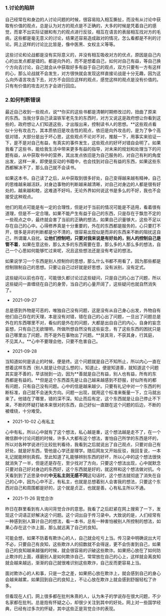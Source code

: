 ### 1.讨论的陷阱

自己经常在和身边的人讨论问题的时候，很容易陷入相互撕扯，而没有从讨论中获取有价值的观点，总是认为对方的观点是不正确的，大多的时候是凭着自己的感觉，而拿不出实际证据和有力的观点进行反驳，相互在语言的表层相互找对方的毛病，这些都是毫无意义的讨论，结果还容易造成敌对的情况，怎么看都是不利的讨论。网上这样的讨论比比皆是，像中医黑、女权主义等等。

这些讨论和论战都是没有实际意义的，并没有相互吸收对方的优点，原因是自己内心的出发点都是错的。都是向外的，而不是想着自己，如何对自己有益，等自己换个方向去讨论，自己就会从中获取好多有益于自己的观点，双方只要有一方有这样的心，那么论战就不会发生，对方很快就会发现这样直接论战是十分无趣，因为这么向外语言攻击下去，对方不会回应这样的观点，感觉这样的观点是没有价值的。只有有价值的攻击对方才会进行回应。

### 2.如何判断错误

最近自己收到一些观点，说**你买的这些书都是清朝时期修改过的，扭曲了原来的东西。当我分享自己读温铁军老先生的东西时，对方又说这是政府想让你看到这些的，政府想让人们知道这些，才出版出来，控制读书人的思想。**这些观点看似十分有攻击力，其本质依旧是攻击性的观点，依旧是向外攻击的，是为了争个高低对错，大部分是出于坏心思，这些观点不论对不对，推敲一下，用事实来验证一下，是不是对自己有益，有真实的事件发生，这些观点的好坏对错自会明了。如果我看了这些书，能给我生活中带来更多有益的指导，对未来的规划和处理当下的问题有益，从中获取书中的营养，其出发点依旧是为自己服务的，对自己有利的角度出发，这样一来，即使是反动的书籍中，也会找到对自己有益的东西，如果这些东西都解决不了，那么自己就不会读书。

如果这本书，自己读了之后，从中获取到很多好处，自己变得越来越有精神，自己的思维越来越活跃，对身边事物的判断越来越清晰，对自己对身边的人都是很有好处的，越来越和睦，这难道不好吗，无论外界如何说这书是多么的不好，我也不会接受这种观点。

他们的观点可能是有一定的合理性，但是对于当前的情况可能是不适用，看着很有道理，但是不一定合理。如果不能产生有益于自己的东西，只是存在于飘忽不定的一些观点之中，最终就会害了当前的正确的想法，如果自己识量够大，这些不足以存在自己的心中。心得修养真是十分重要的，外在的东西都是服务的，心只要打不开，很多是非的判断都是分不清的，很容易出现似是而非的东西来不断的阻扰这自己，所谓庸人自扰。**让他们控制吧，只要对我来说是有好处的，别人的控制自己是管不着**，如果在意这些，那么太多的东西需要在意，那么多的人那么多的想法，自己一个心思如何能够忙过来呢，况且这些想法还是没有考证的想法。

如果说学习一个东西是别人控制你的思想，那么什么书都不用看了，因为那些都是控制限制自己的思想。只要让自己过好就是好思想，没有派别，没有定式。

这些疑问以前也存在，可能很久都讨论过这些疑问，只是自己的心出了问题，所以这些疑问一直缠绕在自己的身旁，当自己的心量开阔了，这些疑问也就自然消失了。

- 2021-09-27

总是感到外物是可恶的，唯独自己没有问题，这是没有从自己身心出发，外物自有他们自己存在的天理，本是没有对错，错在自己的心出了问题，一旦出了问题总是外在的东西哪里不对，看似的是外在的问题，大都是出自自己的内心，自身的妄念妄想，只有自己无欲理明，所做所想自然没有这些妄念，有了这些东西的困扰只是自己哪里出了问题，而不是外在事物出了问题。**艮其背，不获其身，行其庭，不见其人。**心中不要理会他，只要不危害自己。

- 2021-09-28

当知道如何是该止的时候，便是终。这个问题就是自己不知所止，所以内心一直在想着这样东西（别人就是让你这么想的）。知道止，便是知道善，就知道这个问题其实是不善的，早该抛到一边，因为**善就是自己有益，别人也有益，所有的东西都是有益的。**但是这个东西首先是让自己越来越感到不舒服，好似所有的都有问题，只有自己没有问题。心中的信是越来越少。只要有礼记中对一个东西的判断标准，自己就不会迷失方向。问题一出现，就用这个标准来衡量一下，立马就出来了。他错在了哪里，错的深不深。知止而后有定，这个东西就是让自己停止不下来，不断的怀疑打破本来很对的东西，自己好似一直跟在这个问题的后边，不断的被缠绕，十分难受。

- 2021-10-02 心有私主

心中有私，所以心中就有了这个想法，私心越是重，这个想法越是走不了，在一个微信群中讨论问题的时候，许多人大都有这个想法，害怕自己所学的东西是坏的，所以对各种学说进行比较批判看待，我看到之后就说出了自己观点，只要对自己有好处，就是好东西，管他是心学还是理学。随后网友又开始反驳，我回复说，一本礼记就能辨别真假。至此知道了礼能够辨别东西的好坏，所以心中的这个想法很快就消失了一半，但是还是存在，至少找对了方向，只要这个想法出现，心中就默念只要对自己好对身边的东西好，这个东西就是好的，就这样和这个想法做对抗。今天看到到了近思录中的**中无私主则无感不同**这句话时，这个想法就彻底了消失在自己的心中，因为心中不正，有私主，也就是总想着别人会害我的想法，只要这个东西对自己和周围都是好的，这个就是贞正，也就是善。心有私主所以不通。

- 2021-11-26 背觉合诈

昨日在群里看到有人询问背觉合诈的意思。我看了之后赶紧在网上搜索了一下，发现这个词语正好解决这个问题。这个词出自于传习录中。大致说的是，人们经常有一种感到别人算计自己的想法，看一本书，总有一种害怕被别人所控制的想法，如果心存在这个诈上面，那么就远离了自己的良知。

可能会想，如果不防着有欺诈心的人，自己就会吃亏上当。传习录中明确说出大可不必，只要自己有良知，这些欺诈人的招数就不会得逞，更不会伤害到自己，如果自己的良知越来越强的时候，就会很容易的识破这些欺诈。如果把心放在了如何防止欺诈的上面，琢磨别人是如何欺诈自己，常常放在自己的心上，这样就会离良知就会越来越远，渐渐的自己就很难识别这些欺诈，自己反而更容易上当。

面对欺诈心的人和事，只是一念之差，如果把心放在欺诈上，就会感到自己的身心会越来越累，如果回到自己的良知上，不让心放在欺诈上就会感到舒服轻松了许多。

但看现在人们，网上很多都在批判朱熹的人，认为朱子的学说存在很大问题，不少名家都在批判。总是抱有怀疑之心，却很少关注到其中的好处。网上对一些国学经典，已经有过多次的怀疑，其中这些正是背觉合诈的表现。

